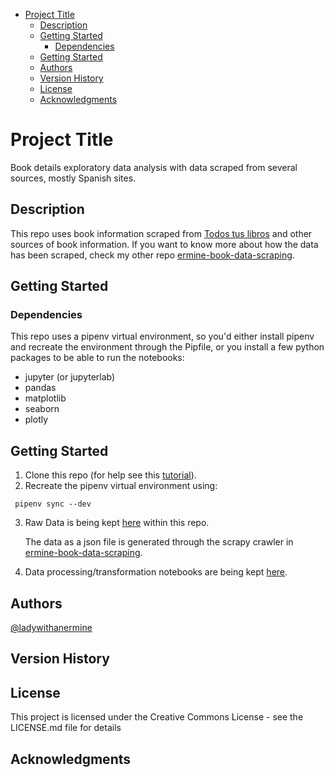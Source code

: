- [Project Title](#project-title)
  - [Description](#description)
  - [Getting Started](#getting-started)
    - [Dependencies](#dependencies)
  - [Getting Started](#getting-started-1)
  - [Authors](#authors)
  - [Version History](#version-history)
  - [License](#license)
  - [Acknowledgments](#acknowledgments)
# Project Title

Book details exploratory data analysis with data scraped from several sources, mostly Spanish sites.

## Description

This repo uses book information scraped from [Todos tus libros](http://www.todostuslibros.com) and other sources of book information. If you want to know more about how the data has been scraped, check my other repo [ermine-book-data-scraping](https://github.com/ladywithanermine/ermine-book-data-scraping).

## Getting Started

### Dependencies

This repo uses a pipenv virtual environment, so you'd either install pipenv and recreate the environment through the Pipfile, or you install a few python packages to be able to run the notebooks:

* jupyter (or jupyterlab)
* pandas
* matplotlib
* seaborn
* plotly

## Getting Started

1. Clone this repo (for help see this [tutorial](https://help.github.com/articles/cloning-a-repository/)).
2. Recreate the pipenv virtual environment using:
```
 pipenv sync --dev
```
3. Raw Data is being kept [here](/data) within this repo.

    The data as a json file is generated through the scrapy crawler in [ermine-book-data-scraping](https://github.com/ladywithanermine/ermine-book-data-scraping).
    
4. Data processing/transformation notebooks are being kept [here](/notebooks).

## Authors

[@ladywithanermine](https://github.com/ladywithanermine)

## Version History

<!--* 0.2
    * Various bug fixes and optimizations
    * See [commit change]() or See [release history]()
* 0.1
    * Initial Release-->

## License

This project is licensed under the Creative Commons License - see the LICENSE.md file for details

## Acknowledgments

<!--Inspiration, code snippets, etc.
* [awesome-readme](https://github.com/matiassingers/awesome-readme)
* [PurpleBooth](https://gist.github.com/PurpleBooth/109311bb0361f32d87a2)
* [dbader](https://github.com/dbader/readme-template)
* [zenorocha](https://gist.github.com/zenorocha/4526327)
* [fvcproductions](https://gist.github.com/fvcproductions/1bfc2d4aecb01a834b46)
-->